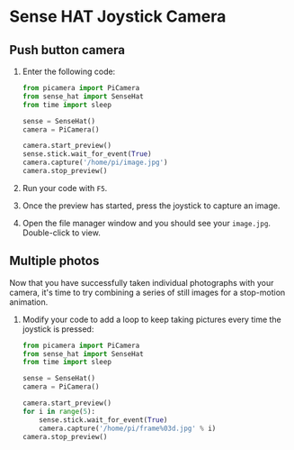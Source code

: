 # Sense HAT Joystick Camera

## Push button camera

1. Enter the following code:

    ```python
    from picamera import PiCamera
    from sense_hat import SenseHat
    from time import sleep

    sense = SenseHat()
    camera = PiCamera()

    camera.start_preview()
    sense.stick.wait_for_event(True)
    camera.capture('/home/pi/image.jpg')
    camera.stop_preview()
    ```

1. Run your code with `F5`.

1. Once the preview has started, press the joystick to capture an image.

1. Open the file manager window and you should see your `image.jpg`. Double-click to view.

## Multiple photos

Now that you have successfully taken individual photographs with your camera, it's time to try combining a series of still images for a stop-motion animation.

1. Modify your code to add a loop to keep taking pictures every time the joystick is pressed:

    ```python
    from picamera import PiCamera
    from sense_hat import SenseHat
    from time import sleep

    sense = SenseHat()
    camera = PiCamera()

    camera.start_preview()
    for i in range(5):
        sense.stick.wait_for_event(True)
        camera.capture('/home/pi/frame%03d.jpg' % i)
    camera.stop_preview()
    ```
